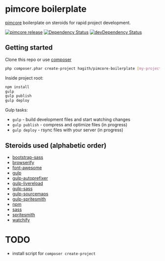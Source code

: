 # pimcore boilerplate

[pimcore](http://www.pimcore.org) boilerplate on steroids for rapid project development.

[![pimcore release](https://img.shields.io/badge/pimcore-3.0.6-brightgreen.svg)](https://packagist.org/packages/rafalgalka/pimcore-boilerplate)
[![Dependency Status](https://david-dm.org/Hagith/pimcore-boilerplate.svg)](https://david-dm.org/Hagith/pimcore-boilerplate)
[![devDependency Status](https://david-dm.org/Hagith/pimcore-boilerplate/dev-status.svg)](https://david-dm.org/Hagith/pimcore-boilerplate#info=devDependencies)

## Getting started

Clone this repo or use [composer](https://getcomposer.org/download/)
```sh
php composer.phar create-project hagith/pimcore-boilerplate [my-project] dev-master
```

Inside project root:
```sh
npm install
gulp
gulp publish
gulp deploy
```

Gulp tasks:
 * ```gulp``` - build development files and start watching changes
 * ```gulp publish``` - compress and optimize files (in progress)
 * ```gulp deploy``` - rsync files with your server (in progress)

## Steroids used (alphabetic order)
 * [bootstrap-sass](https://github.com/twbs/bootstrap-sass)
 * [browserify](https://github.com/substack/node-browserify)
 * [font-awesome](https://github.com/FortAwesome/Font-Awesome)
 * [gulp](https://github.com/gulpjs/gulp)
 * [gulp-autoprefixer](https://github.com/sindresorhus/gulp-autoprefixer)
 * [gulp-livereload](https://github.com/vohof/gulp-livereload)
 * [gulp-sass](https://github.com/dlmanning/gulp-sass)
 * [gulp-sourcemaps](https://github.com/floridoo/gulp-sourcemaps)
 * [gulp-spritesmith](https://github.com/twolfson/gulp.spritesmith)
 * [npm](https://www.npmjs.com/)
 * [sass](http://sass-lang.com/)
 * [spritesmith](https://github.com/Ensighten/spritesmith)
 * [watchify](https://github.com/substack/watchify)

# TODO
 * install script for ```composer create-project```

